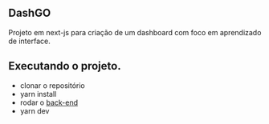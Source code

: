 
## DashGO

Projeto em next-js para criação de um dashboard com foco em aprendizado de interface.

## Executando o projeto.

- clonar o repositório
- yarn install
- rodar o [back-end](https://github.com/rocketseat-education/ignite-reactjs-auth-backend)
- yarn dev